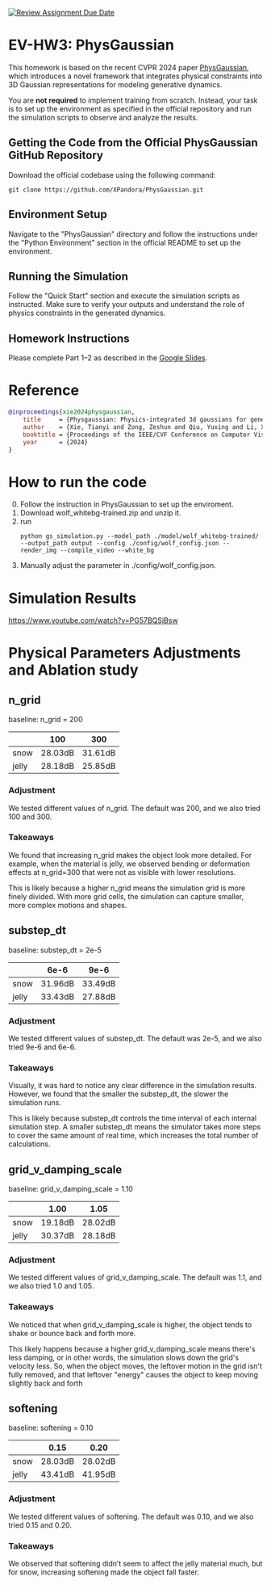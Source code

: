 [![Review Assignment Due Date](https://classroom.github.com/assets/deadline-readme-button-22041afd0340ce965d47ae6ef1cefeee28c7c493a6346c4f15d667ab976d596c.svg)](https://classroom.github.com/a/SdXSjEmH)
# EV-HW3: PhysGaussian

This homework is based on the recent CVPR 2024 paper [PhysGaussian](https://github.com/XPandora/PhysGaussian/tree/main), which introduces a novel framework that integrates physical constraints into 3D Gaussian representations for modeling generative dynamics.

You are **not required** to implement training from scratch. Instead, your task is to set up the environment as specified in the official repository and run the simulation scripts to observe and analyze the results.


## Getting the Code from the Official PhysGaussian GitHub Repository
Download the official codebase using the following command:
```
git clone https://github.com/XPandora/PhysGaussian.git
```


## Environment Setup
Navigate to the "PhysGaussian" directory and follow the instructions under the "Python Environment" section in the official README to set up the environment.


## Running the Simulation
Follow the "Quick Start" section and execute the simulation scripts as instructed. Make sure to verify your outputs and understand the role of physics constraints in the generated dynamics.


## Homework Instructions
Please complete Part 1–2 as described in the [Google Slides](https://docs.google.com/presentation/d/13JcQC12pI8Wb9ZuaVV400HVZr9eUeZvf7gB7Le8FRV4/edit?usp=sharing).


# Reference
```bibtex
@inproceedings{xie2024physgaussian,
    title     = {Physgaussian: Physics-integrated 3d gaussians for generative dynamics},
    author    = {Xie, Tianyi and Zong, Zeshun and Qiu, Yuxing and Li, Xuan and Feng, Yutao and Yang, Yin and Jiang, Chenfanfu},
    booktitle = {Proceedings of the IEEE/CVF Conference on Computer Vision and Pattern Recognition},
    year      = {2024}
}
```

# How to run the code
0. Follow the instruction in PhysGaussian to set up the enviroment.
1. Download wolf_whitebg-trained.zip and unzip it.
2. run
   ```bash=
   python gs_simulation.py --model_path ./model/wolf_whitebg-trained/ --output_path output --config ./config/wolf_config.json --render_img --compile_video --white_bg
   ```
3. Manually adjust the parameter in ./config/wolf_config.json.

# Simulation Results
https://www.youtube.com/watch?v=PG57BQSjBsw

# Physical Parameters Adjustments and Ablation study

## n_grid
baseline: n_grid = 200

|       |   100   |   300   |
| ----- | ------- | ------- |
| snow  | 28.03dB | 31.61dB |
| jelly | 28.18dB | 25.85dB |

### Adjustment
We tested different values of n_grid. The default was 200, and we also tried 100 and 300. 

### Takeaways

We found that increasing n_grid makes the object look more detailed. For example, when the material is jelly, we observed bending or deformation effects at n_grid=300 that were not as visible with lower resolutions.

This is likely because a higher n_grid means the simulation grid is more finely divided. With more grid cells, the simulation can capture smaller, more complex motions and shapes. 

## substep_dt
baseline: substep_dt = 2e-5

|       |   6e-6  |   9e-6  |
| ----- | ------- | ------- |
| snow  | 31.96dB | 33.49dB |
| jelly | 33.43dB | 27.88dB |

### Adjustment
We tested different values of substep_dt. The default was 2e-5, and we also tried 9e-6 and 6e-6. 

### Takeaways
Visually, it was hard to notice any clear difference in the simulation results. However, we found that the smaller the substep_dt, the slower the simulation runs.

This is likely because substep_dt controls the time interval of each internal simulation step. A smaller substep_dt means the simulator takes more steps to cover the same amount of real time, which increases the total number of calculations. 

## grid_v_damping_scale
baseline: grid_v_damping_scale = 1.10

|       |   1.00  |   1.05  |
| ----- | ------- | ------- |
| snow  | 19.18dB | 28.02dB |
| jelly | 30.37dB | 28.18dB |

### Adjustment
We tested different values of grid_v_damping_scale. The default was 1.1, and we also tried 1.0 and 1.05. 

### Takeaways
We noticed that when grid_v_damping_scale is higher, the object tends to shake or bounce back and forth more.

This likely happens because a higher grid_v_damping_scale means there's less damping, or in other words, the simulation slows down the grid's velocity less. So, when the object moves, the leftover motion in the grid isn't fully removed, and that leftover "energy" causes the object to keep moving slightly back and forth 

## softening
baseline: softening = 0.10

|       |   0.15  |   0.20  |
| ----- | ------- | ------- |
| snow  | 28.03dB | 28.02dB |
| jelly | 43.41dB | 41.95dB |

### Adjustment
We tested different values of softening. The default was 0.10, and we also tried 0.15 and 0.20. 

### Takeaways
We observed that softening didn’t seem to affect the jelly material much, but for snow, increasing softening made the object fall faster.

